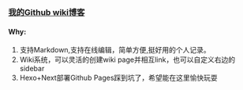### [我的Github wiki博客](https://github.com/mixool/mixool.github.io/wiki)
#### Why:
1. 支持Markdown,支持在线编辑，简单方便,挺好用的个人记录。
2. Wiki系统，可以灵活的创建wiki page并相互link，也可以自定义右边的sidebar
3. Hexo+Next部署Github Pages踩到坑了，希望能在这里愉快玩耍
